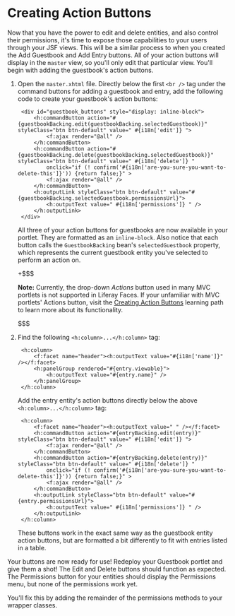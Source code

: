 # Creating Action Buttons

Now that you have the power to edit and delete entities, and also control their
permissions, it's time to expose those capabilities to your users through your
JSF views. This will be a similar process to when you created the Add Guestbook
and Add Entry buttons. All of your action buttons will display in the `master`
view, so you'll only edit that particular view. You'll begin with adding the
guestbook's action buttons. 

1. Open the `master.xhtml` file. Directly below the first `<br />` tag under the
   command buttons for adding a guestbook and entry, add the following code to
   create your guestbook's action buttons: 

        <div id="guestbook_buttons" style="display: inline-block">
            <h:commandButton action="#{guestbookBacking.edit(guestbookBacking.selectedGuestbook)}" styleClass="btn btn-default" value=" #{i18n['edit']} ">
                <f:ajax render="@all" />
            </h:commandButton>
            <h:commandButton action="#{guestbookBacking.delete(guestbookBacking.selectedGuestbook)}" styleClass="btn btn-default" value=" #{i18n['delete']} "
                onclick="if (! confirm('#{i18n['are-you-sure-you-want-to-delete-this']}')) {return false;}" >
                <f:ajax render="@all" />
            </h:commandButton>
            <h:outputLink styleClass="btn btn-default" value="#{guestbookBacking.selectedGuestbook.permissionsUrl}">
                <h:outputText value=" #{i18n['permissions']} " />
            </h:outputLink>
		</div>

    All three of your action buttons for guestbooks are now available in your
    portlet. They are formatted as an `inline-block`. Also notice that each
    button calls the `GuestbookBacking` bean's `selectedGuestbook` property,
    which represents the current guestbook entity you've selected to perform an
    action on. 

    +$$$
    
    **Note:** Currently, the drop-down *Actions* button used in many MVC
    portlets is not supported in Liferay Faces. If your unfamiliar with MVC
    portlets' Actions button, visit the
    [Creating Action Buttons](/develop/learning-paths/-/knowledge_base/6-2/creating-action-buttons)
    learning path to learn more about its functionality. 

    $$$

2. Find the following `<h:column>...</h:column>` tag: 

        <h:column>
            <f:facet name="header"><h:outputText value="#{i18n['name']}" /></f:facet>
            <h:panelGroup rendered="#{entry.viewable}">
                <h:outputText value="#{entry.name}" />
            </h:panelGroup>
        </h:column>

    Add the entry entity's action buttons directly below the above
    `<h:column>...</h:column>` tag: 

        <h:column>
            <f:facet name="header"><h:outputText value=" " /></f:facet>
            <h:commandButton action="#{entryBacking.edit(entry)}" styleClass="btn btn-default" value=" #{i18n['edit']} ">
                <f:ajax render="@all" />
            </h:commandButton>
            <h:commandButton action="#{entryBacking.delete(entry)}" styleClass="btn btn-default" value=" #{i18n['delete']} "
                onclick="if (! confirm('#{i18n['are-you-sure-you-want-to-delete-this']}')) {return false;}" >
                <f:ajax render="@all" />
            </h:commandButton>
            <h:outputLink styleClass="btn btn-default" value="#{entry.permissionsUrl}">
                <h:outputText value=" #{i18n['permissions']} " />
            </h:outputLink>
        </h:column>

    These buttons work in the exact same way as the guestbook entity action
    buttons, but are formatted a bit differently to fit with entries listed in a
    table. 

Your buttons are now ready for use! Redeploy your Guestbook portlet and give
them a shot! The Edit and Delete buttons should function as expected. The
Permissions button for your entities should display the Permissions menu, but
none of the permissions work yet. 

You'll fix this by adding the remainder of the permissions methods to your
wrapper classes. 
